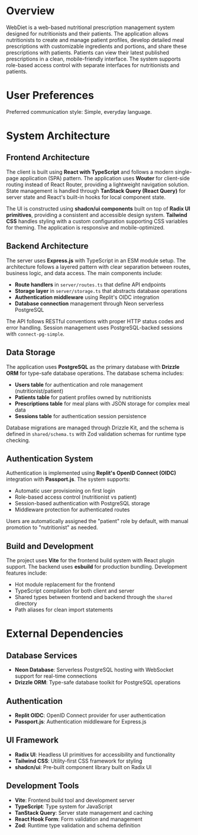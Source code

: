# Overview

WebDiet is a web-based nutritional prescription management system designed for nutritionists and their patients. The application allows nutritionists to create and manage patient profiles, develop detailed meal prescriptions with customizable ingredients and portions, and share these prescriptions with patients. Patients can view their latest published prescriptions in a clean, mobile-friendly interface. The system supports role-based access control with separate interfaces for nutritionists and patients.

# User Preferences

Preferred communication style: Simple, everyday language.

# System Architecture

## Frontend Architecture
The client is built using **React with TypeScript** and follows a modern single-page application (SPA) pattern. The application uses **Wouter** for client-side routing instead of React Router, providing a lightweight navigation solution. State management is handled through **TanStack Query (React Query)** for server state and React's built-in hooks for local component state.

The UI is constructed using **shadcn/ui components** built on top of **Radix UI primitives**, providing a consistent and accessible design system. **Tailwind CSS** handles styling with a custom configuration supporting CSS variables for theming. The application is responsive and mobile-optimized.

## Backend Architecture
The server uses **Express.js** with TypeScript in an ESM module setup. The architecture follows a layered pattern with clear separation between routes, business logic, and data access. The main components include:

- **Route handlers** in `server/routes.ts` that define API endpoints
- **Storage layer** in `server/storage.ts` that abstracts database operations
- **Authentication middleware** using Replit's OIDC integration
- **Database connection** management through Neon serverless PostgreSQL

The API follows RESTful conventions with proper HTTP status codes and error handling. Session management uses PostgreSQL-backed sessions with `connect-pg-simple`.

## Data Storage
The application uses **PostgreSQL** as the primary database with **Drizzle ORM** for type-safe database operations. The database schema includes:

- **Users table** for authentication and role management (nutritionist/patient)
- **Patients table** for patient profiles owned by nutritionists
- **Prescriptions table** for meal plans with JSON storage for complex meal data
- **Sessions table** for authentication session persistence

Database migrations are managed through Drizzle Kit, and the schema is defined in `shared/schema.ts` with Zod validation schemas for runtime type checking.

## Authentication System
Authentication is implemented using **Replit's OpenID Connect (OIDC)** integration with **Passport.js**. The system supports:

- Automatic user provisioning on first login
- Role-based access control (nutritionist vs patient)
- Session-based authentication with PostgreSQL storage
- Middleware protection for authenticated routes

Users are automatically assigned the "patient" role by default, with manual promotion to "nutritionist" as needed.

## Build and Development
The project uses **Vite** for the frontend build system with React plugin support. The backend uses **esbuild** for production bundling. Development features include:

- Hot module replacement for the frontend
- TypeScript compilation for both client and server
- Shared types between frontend and backend through the `shared` directory
- Path aliases for clean import statements

# External Dependencies

## Database Services
- **Neon Database**: Serverless PostgreSQL hosting with WebSocket support for real-time connections
- **Drizzle ORM**: Type-safe database toolkit for PostgreSQL operations

## Authentication
- **Replit OIDC**: OpenID Connect provider for user authentication
- **Passport.js**: Authentication middleware for Express.js

## UI Framework
- **Radix UI**: Headless UI primitives for accessibility and functionality
- **Tailwind CSS**: Utility-first CSS framework for styling
- **shadcn/ui**: Pre-built component library built on Radix UI

## Development Tools
- **Vite**: Frontend build tool and development server
- **TypeScript**: Type system for JavaScript
- **TanStack Query**: Server state management and caching
- **React Hook Form**: Form validation and management
- **Zod**: Runtime type validation and schema definition